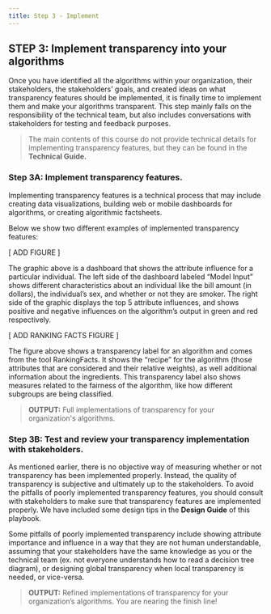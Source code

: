 ```yaml
---
title: Step 3 - Implement
---
```


## STEP 3: Implement transparency into your algorithms

Once you have identified all the algorithms within your organization, their stakeholders, the stakeholders’ goals, and created ideas on what transparency features should be implemented, it is finally time to implement them and make your algorithms transparent. This step mainly falls on the responsibility of the technical team, but also includes conversations with stakeholders for testing and feedback purposes.

>The main contents of this course do not provide technical details for implementing transparency features, but they can be found in the **Technical Guide.**

### Step 3A: Implement transparency features.

Implementing transparency features is a technical process that may include creating data visualizations, building web or mobile dashboards for algorithms, or creating algorithmic factsheets.

Below we show two different examples of implemented transparency features:

[ ADD FIGURE ]

The graphic above is a dashboard that shows the attribute influence for a particular individual. The left side of the dashboard labeled “Model Input” shows different characteristics about an individual like the bill amount (in dollars), the individual’s sex, and whether or not they are smoker. The right side of the graphic displays the top 5 attribute influences, and shows positive and negative influences on the algorithm’s output in green and red respectively.

[ ADD RANKING FACTS FIGURE ]

The figure above shows a transparency label for an algorithm and comes from the tool RankingFacts. It shows the “recipe” for the algorithm (those attributes that are considered and their relative weights), as well additional information about the ingredients. This transparency label also shows measures related to the fairness of the algorithm, like how different subgroups are being classified.

> **OUTPUT:** Full implementations of transparency for your organization's algorithms.

### Step 3B: Test and review your transparency implementation with stakeholders.

As mentioned earlier, there is no objective way of measuring whether or not transparency has been implemented properly. Instead, the quality of transparency is subjective and ultimately up to the stakeholders. To avoid the pitfalls of poorly implemented transparency features, you should consult with stakeholders to make sure that transparency features are implemented properly. We have included some design tips in the **Design Guide** of this playbook.

Some pitfalls of poorly implemented transparency include showing attribute importance and influence in a way that they are not human understandable, assuming that your stakeholders have the same knowledge as you or the technical team (ex. not everyone understands how to read a decision tree diagram), or designing global transparency when local transparency is needed, or vice-versa.

> **OUTPUT:** Refined implementations of transparency for your organization’s algorithms. You are nearing the finish line!